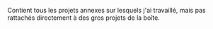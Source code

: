 Contient tous les projets annexes sur lesquels j'ai travaillé,
mais pas rattachés directement à des gros projets de la boîte.